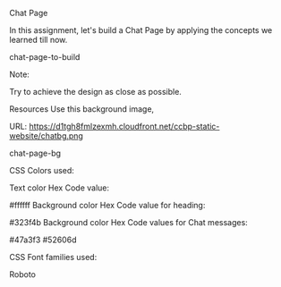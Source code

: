 Chat Page

In this assignment, let's build a Chat Page by applying the concepts we learned till now.

chat-page-to-build

Note:

Try to achieve the design as close as possible.

Resources
Use this background image,

URL: https://d1tgh8fmlzexmh.cloudfront.net/ccbp-static-website/chatbg.png

chat-page-bg

CSS Colors used:

Text color Hex Code value:

#ffffff
Background color Hex Code value for heading:

#323f4b
Background color Hex Code values for Chat messages:

#47a3f3
#52606d


CSS Font families used:

Roboto
